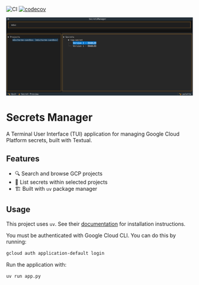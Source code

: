 ![CI](https://github.com/mikaeld/secrets-manager/workflows/CI/badge.svg)
[![codecov](https://codecov.io/gh/mikaeld/secrets-manager/graph/badge.svg?token=9JUUUAX2Q8)](https://codecov.io/gh/mikaeld/secrets-manager)

![tui.png](imgs/tui.png)

# Secrets Manager

A Terminal User Interface (TUI) application for managing Google Cloud Platform secrets, built with Textual.

## Features

- 🔍 Search and browse GCP projects
- 📝 List secrets within selected projects
- 🏗️ Built with `uv` package manager

## Usage
This project uses `uv`. See their [documentation](https://github.com/astral-sh/uv/blob/main/README.md#installation) for installation instructions.

You must be authenticated with Google Cloud CLI. You can do this by running:

```bash
gcloud auth application-default login
```

Run the application with:
```bash
uv run app.py
```